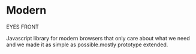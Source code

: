 Modern
======
EYES FRONT

Javascript library for modern browsers that only care about what we need and we made it as simple as possible.mostly prototype extended.



